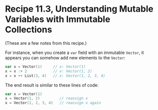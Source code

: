 # Recipe 11.3, Understanding Mutable Variables with Immutable Collections

(These are a few notes from this recipe.)


For instance, when you create a `var` field with an immutable `Vector`, it appears you can somehow add new elements to the `Vector`:

```scala
var x = Vector(1)     // x: Vector(1)
x = x :+ 2            // x: Vector(1, 2)
x = x ++ List(3, 4)   // x: Vector(1, 2, 3, 4)
```


The end result is similar to these lines of code:

```scala
var x = Vector(1)
x = Vector(1, 2)         // reassign x
x = Vector(1, 2, 3, 4)   // reassign x again
```
